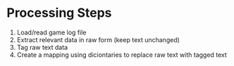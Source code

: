 # Processing Steps


1. Load/read game log file
2. Extract relevant data in raw form (keep text unchanged)
3. Tag raw text data
4. Create a mapping using diciontaries to replace raw text with tagged text